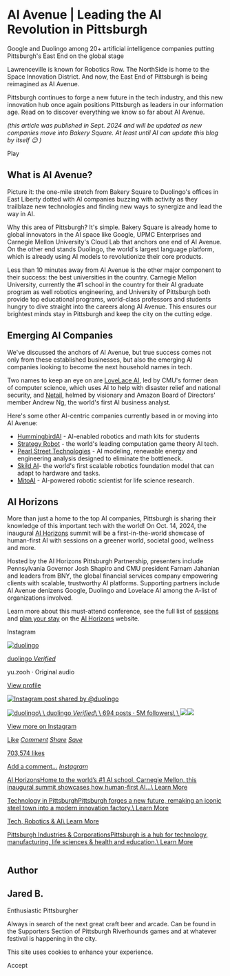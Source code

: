 # AI Avenue \| Leading the AI Revolution in Pittsburgh

Google and Duolingo among 20+ artificial intelligence companies putting Pittsburgh's East End on the global stage

Lawrenceville is known for Robotics Row. The NorthSide is home to the Space Innovation District. And now, the East End of Pittsburgh is being reimagined as AI Avenue.

Pittsburgh continues to forge a new future in the tech industry, and this new innovation hub once again positions Pittsburgh as leaders in our information age. Read on to discover everything we know so far about AI Avenue.

_(this article was published in Sept. 2024 and will be updated as new companies move into Bakery Square. At least until AI can update this blog by itself 😉 )_

Play

## What is AI Avenue?

Picture it: the one-mile stretch from Bakery Square to Duolingo's offices in East Liberty dotted with AI companies buzzing with activity as they trailblaze new technologies and finding new ways to synergize and lead the way in AI.

Why this area of Pittsburgh? It's simple. Bakery Square is already home to global innovators in the AI space like Google, UPMC Enterprises and Carnegie Mellon University's Cloud Lab that anchors one end of AI Avenue. On the other end stands Duolingo, the world's largest language platform, which is already using AI models to revolutionize their core products.

Less than 10 minutes away from AI Avenue is the other major component to their success: the best universities in the country. Carnegie Mellon University, currently the #1 school in the country for their AI graduate program as well robotics engineering, and University of Pittsburgh both provide top educational programs, world-class professors and students hungry to dive straight into the careers along AI Avenue. This ensures our brightest minds stay in Pittsburgh and keep the city on the cutting edge.

## Emerging AI Companies

We've discussed the anchors of AI Avenue, but true success comes not only from these established businesses, but also the emerging AI companies looking to become the next household names in tech.

Two names to keep an eye on are [LoveLace AI](https://www.lovelace-ai.com/), led by CMU's former dean of computer science, which uses AI to help with disaster relief and national security, and [Netail](https://www.linkedin.com/company/profitmindanalyst/posts/?feedView=all), helmed by visionary and Amazon Board of Directors' member Andrew Ng, the world's first AI business analyst.

Here's some other AI-centric companies currently based in or moving into AI Avenue:

- [HummingbirdAI](https://www.birdbraintechnologies.com/) \- AI-enabled robotics and math kits for students
- [Strategy Robot](https://www.strategyrobot.ai/) \- the world's leading computation game theory AI tech.
- [Pearl Street Technologies](https://pearlstreettechnologies.com/) \- AI modeling, renewable energy and engineering analysis designed to eliminate the bottleneck.
- [Skild AI](https://www.skild.ai/)\- the world's first scalable robotics foundation model that can adapt to hardware and tasks.
- [MitoAI](https://www.linkedin.com/company/mitoai/) \- AI-powered robotic scientist for life science research.

## AI Horizons

More than just a home to the top AI companies, Pittsburgh is sharing their knowledge of this important tech with the world! On Oct. 14, 2024, the inaugural [AI Horizons](https://aihorizonspgh.com/) summit will be a first-in-the-world showcase of human-first AI with sessions on a greener world, societal good, wellness and more.

Hosted by the AI Horizons Pittsburgh Partnership, presenters include Pennsylvania Governor Josh Shapiro and CMU president Farnam Jahanian and leaders from BNY, the global financial services company empowering clients with scalable, trustworthy AI platforms. Supporting partners include AI Avenue denizens Google, Duolingo and Lovelace AI among the A-list of organizations involved.

Learn more about this must-attend conference, see the full list of [sessions](https://aihorizonspgh.com/#speakers) and [plan your stay](https://aihorizonspgh.com/plan-your-stay/) on the [AI Horizons](https://aihorizonspgh.com/) website.

Instagram

[![duolingo](https://scontent.cdninstagram.com/v/t51.2885-19/553393638_18529455508013493_2159164183254093098_n.jpg?stp=dst-jpg_s150x150_tt6&efg=eyJ2ZW5jb2RlX3RhZyI6InByb2ZpbGVfcGljLmRqYW5nby4xMDgwLmMyIn0&_nc_ht=scontent.cdninstagram.com&_nc_cat=1&_nc_oc=Q6cZ2QHoT5NhdCefncr00dSt9es07yGHn4UXOz9q05WNfItposuJnoasiwrHZYEY3aM2o1Q&_nc_ohc=zWm4FnM28ygQ7kNvwHnwEW3&_nc_gid=4yhud3v9inWN99vod5IPjg&edm=APs17CUBAAAA&ccb=7-5&oh=00_AfdIBpmYhzThn4-h--wsm43ci3pBqgtwxcKFADCRMWxXNw&oe=68EAF4E2&_nc_sid=10d13b)](https://www.instagram.com/stories/duolingo/?utm_source=ig_embed&ig_rid=d9cd0a24-0470-4aea-b5ac-fc27be33bb58)

[duolingo _Verified_](https://www.instagram.com/duolingo/?utm_source=ig_embed&ig_rid=d9cd0a24-0470-4aea-b5ac-fc27be33bb58)

yu.zooh · Original audio

[View profile](https://www.instagram.com/duolingo/?utm_source=ig_embed&ig_rid=d9cd0a24-0470-4aea-b5ac-fc27be33bb58)

[![Instagram post shared by @duolingo](https://scontent.cdninstagram.com/v/t51.2885-15/501814387_685273417451926_6565365213576958052_n.jpg?stp=dst-jpg_e15_fr_p1080x1080_tt6&_nc_ht=scontent.cdninstagram.com&_nc_cat=110&_nc_oc=Q6cZ2QHoT5NhdCefncr00dSt9es07yGHn4UXOz9q05WNfItposuJnoasiwrHZYEY3aM2o1Q&_nc_ohc=15ZWT0rMhJ4Q7kNvwFwxj7D&_nc_gid=4yhud3v9inWN99vod5IPjg&edm=APs17CUBAAAA&ccb=7-5&oh=00_AffO-0xjCnK93GTDSuIuZTu8b1rmERNJNaKFiFmfKnVKzw&oe=68EB1F80&_nc_sid=10d13b)](https://www.instagram.com/reel/C5Q1SI1raD5/?utm_source=ig_embed&ig_rid=d9cd0a24-0470-4aea-b5ac-fc27be33bb58)

[![duolingo](https://scontent.cdninstagram.com/v/t51.2885-19/553393638_18529455508013493_2159164183254093098_n.jpg?stp=dst-jpg_s150x150_tt6&efg=eyJ2ZW5jb2RlX3RhZyI6InByb2ZpbGVfcGljLmRqYW5nby4xMDgwLmMyIn0&_nc_ht=scontent.cdninstagram.com&_nc_cat=1&_nc_oc=Q6cZ2QHoT5NhdCefncr00dSt9es07yGHn4UXOz9q05WNfItposuJnoasiwrHZYEY3aM2o1Q&_nc_ohc=zWm4FnM28ygQ7kNvwHnwEW3&_nc_gid=4yhud3v9inWN99vod5IPjg&edm=APs17CUBAAAA&ccb=7-5&oh=00_AfdIBpmYhzThn4-h--wsm43ci3pBqgtwxcKFADCRMWxXNw&oe=68EAF4E2&_nc_sid=10d13b)\\
\\
duolingo _Verified_\\
\\
694 posts · 5M followers\\
\\
![](https://scontent.cdninstagram.com/v/t51.2885-15/506092845_1219768595979399_4125401302548168569_n.jpg?stp=c0.420.1080.1080a_dst-jpg_e15_s240x240_tt6&efg=eyJ2ZW5jb2RlX3RhZyI6ImltYWdlX3VybGdlbi4xMDgweDE5MjAuc2RyLmY3MTg3OC5kZWZhdWx0X2NvdmVyX2ZyYW1lLmMyIn0&_nc_ht=scontent.cdninstagram.com&_nc_cat=103&_nc_oc=Q6cZ2QHoT5NhdCefncr00dSt9es07yGHn4UXOz9q05WNfItposuJnoasiwrHZYEY3aM2o1Q&_nc_ohc=vQIjtfpHH9IQ7kNvwH-WNrK&_nc_gid=4yhud3v9inWN99vod5IPjg&edm=APs17CUBAAAA&ccb=7-5&oh=00_AfdIVkj7NJ6QngvSgQIWv0pIf9_sO1nZOSj9Vlg9LmK8aw&oe=68EB0DF5&_nc_sid=10d13b)![](https://scontent.cdninstagram.com/v/t51.2885-15/503605637_18512351140013493_6910603237547461085_n.jpg?stp=c0.280.720.720a_dst-jpg_e15_s240x240_tt6&efg=eyJ2ZW5jb2RlX3RhZyI6ImltYWdlX3VybGdlbi43MjB4MTI4MC5zZHIuZjc1NzYxLmRlZmF1bHRfY292ZXJfZnJhbWUuYzIifQ&_nc_ht=scontent.cdninstagram.com&_nc_cat=109&_nc_oc=Q6cZ2QHoT5NhdCefncr00dSt9es07yGHn4UXOz9q05WNfItposuJnoasiwrHZYEY3aM2o1Q&_nc_ohc=krgL6m_cGGUQ7kNvwE-kwV6&_nc_gid=4yhud3v9inWN99vod5IPjg&edm=APs17CUBAAAA&ccb=7-5&oh=00_AfetU_9opeJkCqYFK6EGRXgApNN_Ypzd92wCMu04iXmnyw&oe=68EAF41E&_nc_sid=10d13b)](https://www.instagram.com/duolingo/?utm_source=ig_embed&ig_rid=d9cd0a24-0470-4aea-b5ac-fc27be33bb58)

[View more on Instagram](https://www.instagram.com/duolingo/?utm_source=ig_embed&ig_rid=d9cd0a24-0470-4aea-b5ac-fc27be33bb58)

[Like](https://www.instagram.com/reel/C5Q1SI1raD5/?utm_source=ig_embed&ig_rid=d9cd0a24-0470-4aea-b5ac-fc27be33bb58) [_Comment_](https://www.instagram.com/reel/C5Q1SI1raD5/?utm_source=ig_embed&ig_rid=d9cd0a24-0470-4aea-b5ac-fc27be33bb58) [_Share_](https://www.instagram.com/reel/C5Q1SI1raD5/?utm_source=ig_embed&ig_rid=d9cd0a24-0470-4aea-b5ac-fc27be33bb58) [_Save_](https://www.instagram.com/reel/C5Q1SI1raD5/?utm_source=ig_embed&ig_rid=d9cd0a24-0470-4aea-b5ac-fc27be33bb58)

[703,574 likes](https://www.instagram.com/reel/C5Q1SI1raD5/?utm_source=ig_embed&ig_rid=d9cd0a24-0470-4aea-b5ac-fc27be33bb58)

[Add a comment...](https://www.instagram.com/reel/C5Q1SI1raD5/?utm_source=ig_embed&ig_rid=d9cd0a24-0470-4aea-b5ac-fc27be33bb58) [_Instagram_](https://www.instagram.com/reel/C5Q1SI1raD5/?utm_source=ig_embed&ig_rid=d9cd0a24-0470-4aea-b5ac-fc27be33bb58)

[AI HorizonsHome to the world’s #1 AI school, Carnegie Mellon, this inaugural summit showcases how human-first AI…\\
Learn More](https://www.visitpittsburgh.com/ai-horizons/)

[Technology in PittsburghPittsburgh forges a new future, remaking an iconic steel town into a modern innovation factory.\\
Learn More](https://www.visitpittsburgh.com/about-pittsburgh/technology-in-pittsburgh/)

[Tech, Robotics & AI\\
Learn More](https://issuu.com/visitpittsburgh/docs/tech_-_full)

[Pittsburgh Industries & CorporationsPittsburgh is a hub for technology, manufacturing, life sciences & health and education.\\
Learn More](https://www.visitpittsburgh.com/meetings-and-events/reasons-to-meet-in-pittsburgh/pittsburgh-industries-corporations/)

![Jared B.](data:image/svg+xml;charset=utf-8,%3Csvg%20xmlns%3D%27http%3A%2F%2Fwww.w3.org%2F2000%2Fsvg%27%20width%3D%271%27%20height%3D%271%27%20style%3D%27background%3Atransparent%27%2F%3E)

## Author

## Jared B.

Enthusiastic Pittsburgher

Always in search of the next great craft beer and arcade. Can be found in the Supporters Section of Pittsburgh Riverhounds games and at whatever festival is happening in the city.

This site uses cookies to enhance your experience.



Accept
